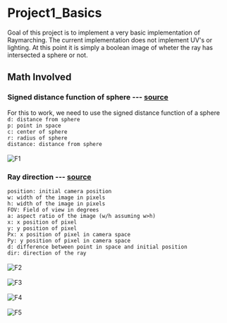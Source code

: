 # Project1_Basics
Goal of this project is to implement a very basic implementation of Raymarching. The current implementation does not implement UV's or lighting. At this point it is simply a boolean image of wheter the ray has intersected a sphere or not.


## Math Involved
### Signed distance function of sphere --- <a href="https://michaelwalczyk.com/blog-ray-marching.html" title="Raymarching - Michael Walczyk">source</a>       
For this to work, we need to use the signed distance function of a sphere <br />
  `d: distance from sphere` <br />
  `p: point in space` <br />
  `c: center of sphere` <br />
  `r: radius of sphere` <br />
  `distance: distance from sphere` <br />
<br />
![F1]  

<!-- 
![Output Result](./Output.png) -->


### Ray direction --- <a href="https://www.scratchapixel.com/lessons/3d-basic-rendering/ray-tracing-generating-camera-rays#:~:text=Using%20ray%2Dtracing%20to%20compute,is%20also%20called%20ray%2Dcasting.&text=Producing%20an%20image%20using%20ray,any%20surface%20in%20the%20scene." title="Ray-Tracing: Generating Camera Rays">source</a>
  `position: initial camera position` <br />
  `w: width of the image in pixels` <br />
  `h: width of the image in pixels` <br />
  `FOV: Field of view in degrees` <br />
  `a: aspect ratio of the image (w/h assuming w>h)` <br />
  `x: x position of pixel` <br />
  `y: y position of pixel` <br />
  `Px: x position of pixel in camera space` <br />
  `Py: y position of pixel in camera space` <br />
  `d: difference between point in space and initial position` <br />
  `dir: direction of the ray` <br />
<br />
![F2]  <br />
<br />
![F3]  <br />
<br />
![F4]   <br />
 <br />
 ![F5]  <br />
 <br />




[F1]: https://latex.codecogs.com/png.image?\dpi{110}distance=\left\|p-c&space;\right\|-r
[F2]: https://latex.codecogs.com/png.image?\dpi{110}Px=2*((\frac{x&plus;0.5}{width})-1)*tan(\frac{FOV}{2}*\frac{\pi}{180})*a
[F3]: https://latex.codecogs.com/png.image?\dpi{110}Py&space;=&space;(1-2*\frac{y&plus;0.5}{height})*tan(\frac{FOV}{2}*\frac{\pi}{180})
[F4]: https://latex.codecogs.com/png.image?\dpi{110}d&space;=&space;(Px,Py,-1)-position
[F5]: https://latex.codecogs.com/png.image?\dpi{110}dir&space;=&space;\frac{d}{\left|&space;d\right|}
